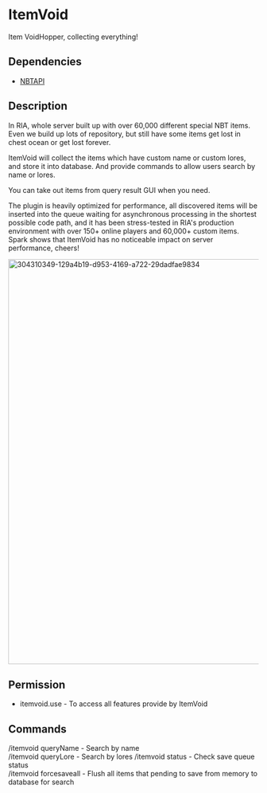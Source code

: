 # ItemVoid

Item VoidHopper, collecting everything!

## Dependencies

* [NBTAPI](https://modrinth.com/plugin/nbtapi)

## Description

In RIA, whole server built up with over 60,000 different special NBT items. Even we build up lots of repository, but still have some items get lost in chest ocean or get lost forever.

ItemVoid will collect the items which have custom name or custom lores, and store it into database. And provide commands to allow users search by name or lores.

You can take out items from query result GUI when you need.

The plugin is heavily optimized for performance, all discovered items will be inserted into the queue waiting for asynchronous processing in the shortest possible code path, and it has been stress-tested in RIA's production environment with over 150+ online players and 60,000+ custom items. Spark shows that ItemVoid has no noticeable impact on server performance, cheers!

<img width="813" alt="304310349-129a4b19-d953-4169-a722-29dadfae9834" src="https://github.com/Ghost-chu/ItemVoid/assets/30802565/f9052d4c-f64b-4d03-936c-7d93caa60e4e">

## Permission

* itemvoid.use - To access all features provide by ItemVoid

## Commands

/itemvoid queryName <name> - Search by name  
/itemvoid queryLore <lore> - Search by lores 
/itemvoid status - Check save queue status  
/itemvoid forcesaveall - Flush all items that pending to save from memory to database for search 

